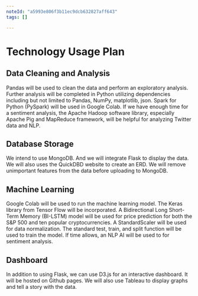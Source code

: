```yaml
---
noteId: "a5993e806f3b11ec9dcb632827aff643"
tags: []

---
```


# Technology Usage Plan

## Data Cleaning and Analysis
Pandas will be used to clean the data and perform an exploratory analysis. Further analysis will be completed in Python utilizing dependencies including but not limited to Pandas, NumPy, matplotlib, json. Spark for Python (PySpark) will be used in Google Colab. If we have enough time for a sentiment analysis, the Apache Hadoop software library, especially Apache Pig and MapReduce framework, will be helpful for analyzing Twitter data and NLP.


## Database Storage
We intend to use MongoDB. And we will integrate Flask to display the data. We will also uses the QuickDBD website to create an ERD. We will remove unimportant features from the data before uploading to MongoDB.


## Machine Learning
Google Colab will be used to run the machine learning model. The Keras library from Tensor Flow will be incorporated. A Bidirectional Long Short-Term Memory (BI-LSTM) model will be used for price prediction for both the S&P 500 and ten popular cryptocurrencies. A StandardScaler will be used for data normalization. The standard test, train, and split function will be used to train the model.
If time allows, an NLP AI will be used to for sentiment analysis.


## Dashboard
In addition to using Flask, we can use D3.js for an interactive dashboard. It will be hosted on Github pages. We will also use Tableau to display graphs and tell a story with the data.